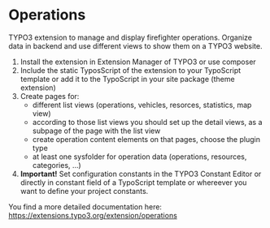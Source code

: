 # Operations

TYPO3 extension to manage and display firefighter operations. Organize data in backend and use different views to show them on a TYPO3 website.

1. Install the extension in Extension Manager of TYPO3 or use composer
1. Include the static TyposScript of the extension to your TypoScript template or add it to the TypoScript in your site package (theme extension)
1. Create pages for:
    * different list views (operations, vehicles, resorces, statistics, map view)
    *  according to those list views you should set up the detail views, as a subpage of the page with the list view
    * create operation content elements on that pages, choose the plugin type
    * at least one sysfolder for operation data (operations, resources, categories, …)
1. **Important!** Set configuration constants in the TYPO3 Constant Editor or directly in constant field of a TypoScript template or whereever you want to define your project constants. 

You find a more detailed documentation here: https://extensions.typo3.org/extension/operations
